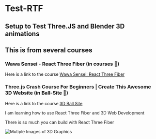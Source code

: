 # Test-RTF

## Setup to Test Three.JS and Blender 3D animations

## This is from several courses

### Wawa Sensei - React Three Fiber (in courses 📁)

Here is a link to the course [Wawa Sensei: React Three Fiber](https://lessons.wawasensei.dev/courses/react-three-fiber/lessons/intro)

### Three.js Crash Course For Beginners | Create This Awesome 3D Website (in Ball-Site 📁)

Here is a link to the course [3D Ball Site](https://www.youtube.com/watch?v=_OwJV2xL8M8)

I am learning how to use React Three Fiber and 3D Web Development

There is so much you can build with React Three Fiber

![Mutiple Images of 3D Graphics](https://assets.wawasensei.dev/react-three-fiber/intro/react-three-fiber-ultimate.jpg)
